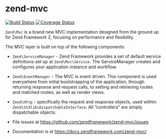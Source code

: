 # zend-mvc

[![Build Status](https://secure.travis-ci.org/zendframework/zend-mvc.svg?branch=master)](https://secure.travis-ci.org/zendframework/zend-mvc)
[![Coverage Status](https://coveralls.io/repos/github/zendframework/zend-mvc/badge.svg?branch=master)](https://coveralls.io/github/zendframework/zend-mvc?branch=master)

`Zend\Mvc` is a brand new MVC implementation designed from the ground up for
Zend Framework 2, focusing on performance and flexibility.

The MVC layer is built on top of the following components:

- `Zend\ServiceManager` - Zend Framework provides a set of default service
  definitions set up at `Zend\Mvc\Service`. The ServiceManager creates and
  configures your application instance and workflow.
- `Zend\EventManager` - The MVC is event driven. This component is used
  everywhere from initial bootstrapping of the application, through returning
  response and request calls, to setting and retrieving routes and matched
  routes, as well as render views.
- `Zend\Http` - specifically the request and response objects, used within:
  `Zend\Stdlib\DispatchableInterface`. All “controllers” are simply dispatchable
  objects.


- File issues at https://github.com/zendframework/zend-mvc/issues
- Documentation is at https://docs.zendframework.com/zend-mvc/
